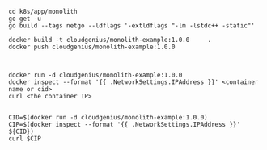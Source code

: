     cd k8s/app/monolith
    go get -u
    go build --tags netgo --ldflags '-extldflags "-lm -lstdc++ -static"'

    docker build -t cloudgenius/monolith-example:1.0.0     .
    docker push cloudgenius/monolith-example:1.0.0



    docker run -d cloudgenius/monolith-example:1.0.0
    docker inspect --format '{{ .NetworkSettings.IPAddress }}' <container name or cid>
    curl <the container IP>


    CID=$(docker run -d cloudgenius/monolith-example:1.0.0)
    CIP=$(docker inspect --format '{{ .NetworkSettings.IPAddress }}' ${CID})
    curl $CIP
